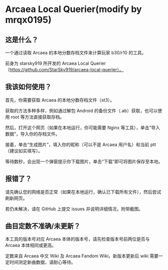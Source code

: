 # Arcaea Local Querier(modify by mrqx0195)

## 这是什么？

一个通过读取 Arcaea 的本地分数存档文件来计算玩家 b30/r10 的工具。

前身为 starsky919 所开发的 Arcaea Local Querier（https://github.com/StarSky919/arcaea-local-querier）。

## 我该如何使用？

首先，你需要获取 Arcaea 的本地分数存档文件（st3）。

获取的方法多种多样，例如通过解包 Android 的备份文件（.ab）获取，也可以使用 root 等方法直接获取存档。

然后，打开这个网页（如果在本地运行，你可能需要 Nginx 等工具），单击“导入数据”，导入你的存档文件。

接着，单击“生成图片”，填入你的昵称（可以不是 Arcaea 用户名）和当前 ptt（建议如实填写）。

等待数秒，会出现一个弹窗提示你下载图片，单击“下载”即可将图片保存至本地。

## 报错了？

请先确认您的网络是否正常（如果在本地运行，确认已下载所有文件），然后尝试刷新网页。

若仍未解决，请在 GitHub 上提交 issues 并说明详细情况，附带截图。

## 曲目定数不准确/未更新？

本工具的版本号对应 Arcaea 本体的版本号，请先检查版本号前两位是否与 Arcaea 本体相同或更高。

定数来自 Arcaea 中文 Wiki 及 Arcaea Fandom Wiki，新版本更新后 wiki 需要一定时间测定新曲数据，请耐心等待。
